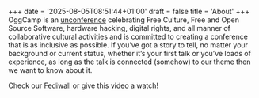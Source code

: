 +++
date = '2025-08-05T08:51:44+01:00'
draft = false
title = 'About'
+++
OggCamp is an [unconference](https://en.wikipedia.org/wiki/Unconference) celebrating Free Culture, Free and Open Source Software, hardware hacking, digital rights, and all manner of collaborative cultural activities and is committed to creating a conference that is as inclusive as possible. If you’ve got a story to tell, no matter your background or current status, whether it’s your first talk or you’ve loads of experience, as long as the talk is connected (somehow) to our theme then we want to know about it.

Check our [Fediwall](https://fediwall.social/?load=https://gist.githubusercontent.com/andypiper/324d60e5e45e4aa03f2e071b914182e9/raw/f4ce843b3b2cd57f9c2d4cac2c7816eb6d5e0cb8/oggcamp2024.json) or give this [video](https://www.youtube.com/watch?v=K15PIGuiLKw) a watch!